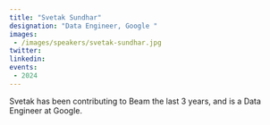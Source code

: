 ```yaml
---
title: "Svetak Sundhar"
designation: "Data Engineer, Google "
images:
 - /images/speakers/svetak-sundhar.jpg
twitter: 
linkedin: 
events:
 - 2024
---
```


Svetak has been contributing to Beam the last 3 years, and is a Data Engineer at Google.